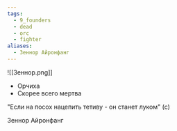 ```yaml
---
tags:
  - 9_founders
  - dead
  - orc
  - fighter
aliases:
  - Зеннор Айронфанг
---
```


![[Зеннор.png]]

- Орчиха
- Скорее всего мертва

"Если на посох нацепить тетиву - он станет луком" (с)

Зеннор Айронфанг
